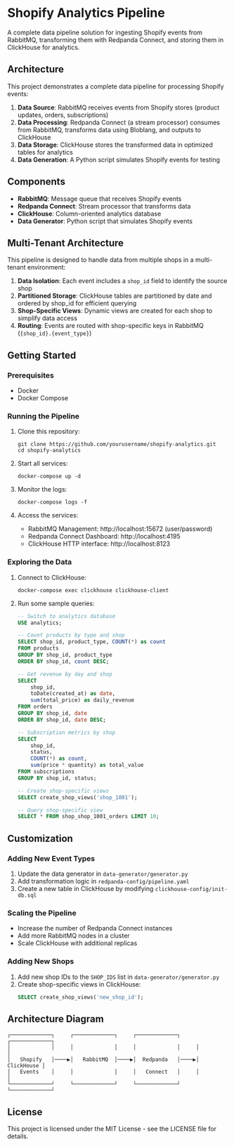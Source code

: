 # Shopify Analytics Pipeline

A complete data pipeline solution for ingesting Shopify events from RabbitMQ, transforming them with Redpanda Connect, and storing them in ClickHouse for analytics.

## Architecture

This project demonstrates a complete data pipeline for processing Shopify events:

1. **Data Source**: RabbitMQ receives events from Shopify stores (product updates, orders, subscriptions)
2. **Data Processing**: Redpanda Connect (a stream processor) consumes from RabbitMQ, transforms data using Bloblang, and outputs to ClickHouse
3. **Data Storage**: ClickHouse stores the transformed data in optimized tables for analytics
4. **Data Generation**: A Python script simulates Shopify events for testing

## Components

- **RabbitMQ**: Message queue that receives Shopify events
- **Redpanda Connect**: Stream processor that transforms data
- **ClickHouse**: Column-oriented analytics database
- **Data Generator**: Python script that simulates Shopify events

## Multi-Tenant Architecture

This pipeline is designed to handle data from multiple shops in a multi-tenant environment:

1. **Data Isolation**: Each event includes a `shop_id` field to identify the source shop
2. **Partitioned Storage**: ClickHouse tables are partitioned by date and ordered by shop_id for efficient querying
3. **Shop-Specific Views**: Dynamic views are created for each shop to simplify data access
4. **Routing**: Events are routed with shop-specific keys in RabbitMQ (`{shop_id}.{event_type}`)

## Getting Started

### Prerequisites

- Docker
- Docker Compose

### Running the Pipeline

1. Clone this repository:
   ```
   git clone https://github.com/yourusername/shopify-analytics.git
   cd shopify-analytics
   ```

2. Start all services:
   ```
   docker-compose up -d
   ```

3. Monitor the logs:
   ```
   docker-compose logs -f
   ```

4. Access the services:
   - RabbitMQ Management: http://localhost:15672 (user/password)
   - Redpanda Connect Dashboard: http://localhost:4195
   - ClickHouse HTTP interface: http://localhost:8123

### Exploring the Data

1. Connect to ClickHouse:
   ```
   docker-compose exec clickhouse clickhouse-client
   ```

2. Run some sample queries:
   ```sql
   -- Switch to analytics database
   USE analytics;
   
   -- Count products by type and shop
   SELECT shop_id, product_type, COUNT(*) as count
   FROM products
   GROUP BY shop_id, product_type
   ORDER BY shop_id, count DESC;
   
   -- Get revenue by day and shop
   SELECT 
       shop_id,
       toDate(created_at) as date,
       sum(total_price) as daily_revenue
   FROM orders
   GROUP BY shop_id, date
   ORDER BY shop_id, date DESC;
   
   -- Subscription metrics by shop
   SELECT 
       shop_id,
       status,
       COUNT(*) as count,
       sum(price * quantity) as total_value
   FROM subscriptions
   GROUP BY shop_id, status;
   
   -- Create shop-specific views
   SELECT create_shop_views('shop_1001');
   
   -- Query shop-specific view
   SELECT * FROM shop_shop_1001_orders LIMIT 10;
   ```

## Customization

### Adding New Event Types

1. Update the data generator in `data-generator/generator.py`
2. Add transformation logic in `redpanda-config/pipeline.yaml`
3. Create a new table in ClickHouse by modifying `clickhouse-config/init-db.sql`

### Scaling the Pipeline

- Increase the number of Redpanda Connect instances
- Add more RabbitMQ nodes in a cluster
- Scale ClickHouse with additional replicas

### Adding New Shops

1. Add new shop IDs to the `SHOP_IDS` list in `data-generator/generator.py`
2. Create shop-specific views in ClickHouse:
   ```sql
   SELECT create_shop_views('new_shop_id');
   ```

## Architecture Diagram

```
┌─────────────┐     ┌─────────────┐     ┌─────────────┐     ┌─────────────┐
│             │     │             │     │             │     │             │
│   Shopify   │────▶│   RabbitMQ  │────▶│  Redpanda   │────▶│  ClickHouse │
│   Events    │     │             │     │   Connect   │     │             │
└─────────────┘     └─────────────┘     └─────────────┘     └─────────────┘
```

## License

This project is licensed under the MIT License - see the LICENSE file for details.
